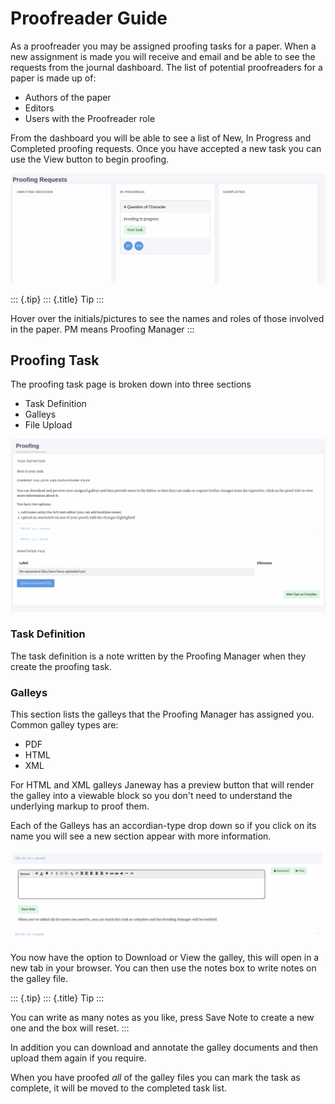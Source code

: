 Proofreader Guide
=================

As a proofreader you may be assigned proofing tasks for a paper. When a
new assignment is made you will receive and email and be able to see the
requests from the journal dashboard. The list of potential proofreaders
for a paper is made up of:

-   Authors of the paper
-   Editors
-   Users with the Proofreader role

From the dashboard you will be able to see a list of New, In Progress
and Completed proofing requests. Once you have accepted a new task you
can use the View button to begin proofing.

![A proofing task that has been accepted](nstatic/proofing_requests.png)

::: {.tip}
::: {.title}
Tip
:::

Hover over the initials/pictures to see the names and roles of those
involved in the paper. PM means Proofing Manager
:::

Proofing Task
-------------

The proofing task page is broken down into three sections

-   Task Definition
-   Galleys
-   File Upload

![A proofing task that has been accepted](nstatic/proofing_page.png)

### Task Definition

The task definition is a note written by the Proofing Manager when they
create the proofing task.

### Galleys

This section lists the galleys that the Proofing Manager has assigned
you. Common galley types are:

-   PDF
-   HTML
-   XML

For HTML and XML galleys Janeway has a preview button that will render
the galley into a viewable block so you don\'t need to understand the
underlying markup to proof them.

Each of the Galleys has an accordian-type drop down so if you click on
its name you will see a new section appear with more information.

![An XML galley expanded](nstatic/proofing_galleys.png)

You now have the option to Download or View the galley, this will open
in a new tab in your browser. You can then use the notes box to write
notes on the galley file.

::: {.tip}
::: {.title}
Tip
:::

You can write as many notes as you like, press Save Note to create a new
one and the box will reset.
:::

In addition you can download and annotate the galley documents and then
upload them again if you require.

When you have proofed *all* of the galley files you can mark the task as
complete, it will be moved to the completed task list.
